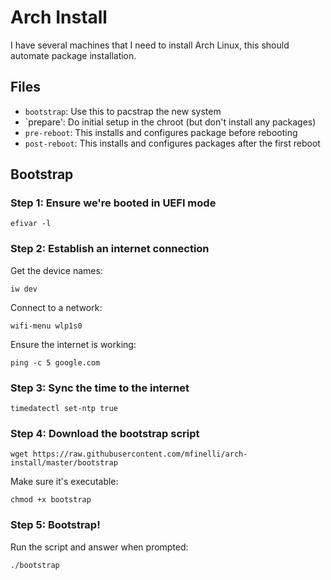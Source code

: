 # Arch Install

I have several machines that I need to install Arch Linux, this should automate
package installation.

## Files

* `bootstrap`: Use this to pacstrap the new system
* `prepare': Do initial setup in the chroot (but don't install any packages)
* `pre-reboot`: This installs and configures package before rebooting
* `post-reboot`: This installs and configures packages after the first reboot

## Bootstrap

### Step 1: Ensure we're booted in UEFI mode

```shell
efivar -l
```

### Step 2: Establish an internet connection

Get the device names:

```shell
iw dev
```

Connect to a network:

```shell
wifi-menu wlp1s0
```

Ensure the internet is working:

```shell
ping -c 5 google.com
```

### Step 3: Sync the time to the internet

```shell
timedatectl set-ntp true
```

### Step 4: Download the bootstrap script

```shell
wget https://raw.githubusercontent.com/mfinelli/arch-install/master/bootstrap
```

Make sure it's executable:

```shell
chmod +x bootstrap
```

### Step 5: Bootstrap!

Run the script and answer when prompted:

```shell
./bootstrap
```
